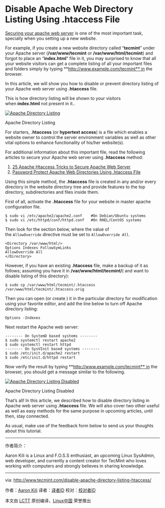 Disable Apache Web Directory Listing Using .htaccess File
============================================================

[Securing your apache web server][3] is one of the most important task, specially when you setting up a new website.

For example, if you create a new website directory called “**tecmint**” under your Apache server (**/var/www/tecmint** or **/var/www/html/tecmint**) and forgot to place an “**index.html**” file in it, you may surprised to know that all your website visitors can get a complete listing of all your important files and folders simply by typing **http://www.example.com/tecmint** in the browser.

In this article, we will show you how to disable or prevent directory listing of your Apache web server using **.htaccess** file.

This is how directory listing will be shown to your visitors when **index.html** not present in it..

[
 ![Apache Directory Listing](http://www.tecmint.com/wp-content/uploads/2017/01/Apache-Directory-Listing.png) 
][4]

Apache Directory Listing

For starters, **.htaccess** (or **hypertext access**) is a file which enables a website owner to control the server environment variables as well as other vital options to enhance functionality of his/her website(s).

For additional information about this important file, read the following articles to secure your Apache web server using **.htaccess** method:

1.  [25 Apache Htaccess Tricks to Secure Apache Web Server][1]
2.  [Password Protect Apache Web Directories Using .htaccess File][2]

Using this simple method, the **.htaccess** file is created in any and/or every directory in the website directory tree and provide features to the top directory, subdirectories and files inside them.

First of all, activate the **.htaccess** file for your website in master apache configuration file.

```
$ sudo vi /etc/apache2/apache2.conf    #On Debian/Ubuntu systems
$ sudo vi /etc/httpd/conf/httpd.conf   #On RHEL/CentOS systems
```

Then look for the section below, where the value of the `AllowOverride` directive must be set to `AllowOverride All`.

```
<Directory /var/www/html/>
Options Indexes FollowSymLinks
AllowOverride All
</Directory>
```

However, if you have an existing **.htaccess** file, make a backup of it as follows; assuming you have it in **/var/www/html/tecmint/**( and want to disable listing of this directory):

```
$ sudo cp /var/www/html/tecmint/.htaccess /var/www/html/tecmint/.htaccess.orig  
```

Then you can open (or create ) it in the particular directory for modification using your favorite editor, and add the line below to turn off Apache directory listing:

```
Options -Indexes 
```

Next restart the Apache web server:

```
-------- On SystemD based systems -------- 
$ sudo systemctl restart apache2
$ sudo systemctl restart httpd
-------- On SysVInit based systems -------- 
$ sudo /etc/init.d/apache2 restart 
$ sudo /etc/init.d/httpd restart
```

Now verify the result by typing **http://www.example.com/tecmint** in the browser, you should get a message similar to the following.

[
 ![Apache Directory Listing Disabled](http://www.tecmint.com/wp-content/uploads/2017/01/Apache-Directory-Listing-Disabled.png) 
][5]

Apache Directory Listing Disabled

That’s all! In this article, we described how to disable directory listing in Apache web server using **.htaccess** file. We will also cover two other useful as well as easy methods for the same purpose in upcoming articles, until then, stay connected.

As usual, make use of the feedback form below to send us your thoughts about this tutorial.

--------------------------------------------------------------------------------

作者简介：

Aaron Kili is a Linux and F.O.S.S enthusiast, an upcoming Linux SysAdmin, web developer, and currently a content creator for TecMint who loves working with computers and strongly believes in sharing knowledge.

-------------------------------------



via: http://www.tecmint.com/disable-apache-directory-listing-htaccess/

作者：[Aaron Kili][a]
译者：[译者ID](https://github.com/译者ID)
校对：[校对者ID](https://github.com/校对者ID)

本文由 [LCTT](https://github.com/LCTT/TranslateProject) 原创编译，[Linux中国](https://linux.cn/) 荣誉推出

[a]:http://www.tecmint.com/author/aaronkili/
[1]:http://www.tecmint.com/apache-htaccess-tricks/
[2]:http://www.tecmint.com/password-protect-apache-web-directories-using-htaccess/
[3]:http://www.tecmint.com/apache-security-tips/
[4]:http://www.tecmint.com/wp-content/uploads/2017/01/Apache-Directory-Listing.png
[5]:http://www.tecmint.com/wp-content/uploads/2017/01/Apache-Directory-Listing-Disabled.png
